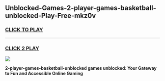 
## Unblocked-Games-2-player-games-basketball-unblocked-Play-Free-mkz0v
<h3>
<a href="https://premium76.site?title=2-player-games-basketball-unblocked&ref=18A1">CLICK TO PLAY</a></h3>
<hr>

<h3>
<a href="https://premium76.site?title=2-player-games-basketball-unblocked&ref=18A1">CLICK 2 PLAY</a>
  
</h3>

<a href="https://premium76.site?title=2-player-games-basketball-unblocked&ref=18A1"><img src="https://clearcache.store/games.png"></a>


**2-player-games-basketball-unblocked games unblocked: Your Gateway to Fun and Accessible Online Gaming**
